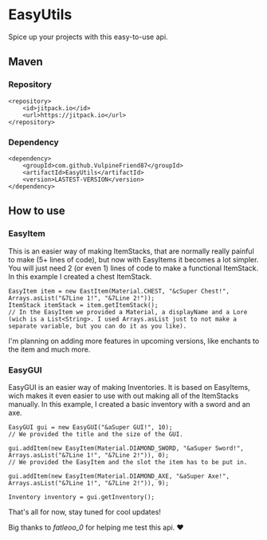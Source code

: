 # EasyUtils

Spice up your projects with this easy-to-use api.

## Maven
### Repository
```
<repository>
    <id>jitpack.io</id>
    <url>https://jitpack.io</url>
</repository>
```
### Dependency
```
<dependency>
    <groupId>com.github.VulpineFriend87</groupId>
    <artifactId>EasyUtils</artifactId>
    <version>LASTEST-VERSION</version>
</dependency>
```
## How to use
### EasyItem
This is an easier way of making ItemStacks, that are normally really painful to make (5+ lines of code), but now with EasyItems it becomes a lot simpler. You will just need 2 (or even 1) lines of code to make a functional ItemStack. In this example I created  a chest ItemStack.
```
EasyItem item = new EastItem(Material.CHEST, "&cSuper Chest!", Arrays.asList("&7Line 1!", "&7Line 2!"));
ItemStack itemStack = item.getItemStack();
// In the EasyItem we provided a Material, a displayName and a Lore (wich is a List<String>. I used Arrays.asList just to not make a separate variable, but you can do it as you like).
```
I'm planning on adding more features in upcoming versions, like enchants to the item and much more.

### EasyGUI
EasyGUI is an easier way of making Inventories. It is based on EasyItems, wich makes it even easier to use with out making all of the ItemStacks manually. In this example, I created a basic inventory with a sword and an axe.
```
EasyGUI gui = new EasyGUI("&aSuper GUI!", 10);
// We provided the title and the size of the GUI.

gui.addItem(new EasyItem(Material.DIAMOND_SWORD, "&aSuper Sword!", Arrays.asList("&7Line 1!", "&7Line 2!")), 0);
// We provided the EasyItem and the slot the item has to be put in.

gui.addItem(new EasyItem(Material.DIAMOND_AXE, "&aSuper Axe!", Arrays.asList("&7Line 1!", "&7Line 2!")), 9);

Inventory inventory = gui.getInventory();
```

That's all for now, stay tuned for cool updates!

Big thanks to *fatleoo_0* for helping me test this api. ❤️